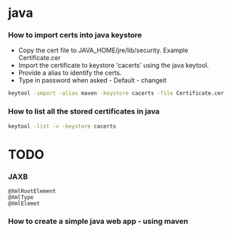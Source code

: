 # java


### How to import certs into java keystore
- Copy the cert file to JAVA_HOME/jre/lib/security. Example Certificate.cer
- Import the certificate to keystore 'cacerts' using the java keytool.
- Provide a alias to identify the certs.
- Type in password when asked - Default - changeit
```sh
keytool -import -alias maven -keystore cacerts -file Certificate.cer
```

### How to list all the stored certificates in java
```sh
keytool -list -v -keystore cacerts
```


# TODO

### JAXB 
  ```
  @XmlRootElement
  @XmlType
  @XmlElemet
  ```


### How to create a simple java web app - using maven

```mvn archetype:generate -DgroupId=app.web.java -DartifactId=simplejavawebapp -DarchetypeArtifactId=maven-archetype-webapp -DinteractiveMode=false
```



